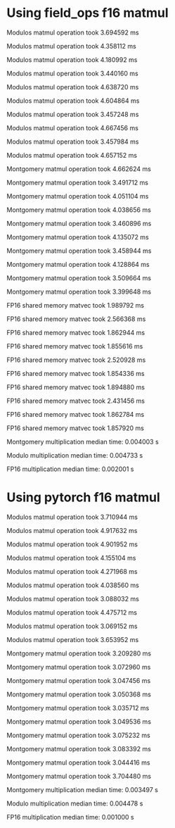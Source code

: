 
# Using field_ops f16 matmul

Modulos matmul operation took 3.694592 ms

Modulos matmul operation took 4.358112 ms

Modulos matmul operation took 4.180992 ms

Modulos matmul operation took 3.440160 ms

Modulos matmul operation took 4.638720 ms

Modulos matmul operation took 4.604864 ms

Modulos matmul operation took 3.457248 ms

Modulos matmul operation took 4.667456 ms

Modulos matmul operation took 3.457984 ms

Modulos matmul operation took 4.657152 ms

Montgomery matmul operation took 4.662624 ms

Montgomery matmul operation took 3.491712 ms

Montgomery matmul operation took 4.051104 ms

Montgomery matmul operation took 4.038656 ms

Montgomery matmul operation took 3.460896 ms

Montgomery matmul operation took 4.135072 ms

Montgomery matmul operation took 3.458944 ms

Montgomery matmul operation took 4.128864 ms

Montgomery matmul operation took 3.509664 ms

Montgomery matmul operation took 3.399648 ms

FP16 shared memory matvec took 1.989792 ms

FP16 shared memory matvec took 2.566368 ms

FP16 shared memory matvec took 1.862944 ms

FP16 shared memory matvec took 1.855616 ms

FP16 shared memory matvec took 2.520928 ms

FP16 shared memory matvec took 1.854336 ms

FP16 shared memory matvec took 1.894880 ms

FP16 shared memory matvec took 2.431456 ms

FP16 shared memory matvec took 1.862784 ms

FP16 shared memory matvec took 1.857920 ms

Montgomery multiplication median time: 0.004003 s

Modulo multiplication median time:     0.004733 s

FP16 multiplication median time:       0.002001 s

# Using pytorch f16 matmul

Modulos matmul operation took 3.710944 ms

Modulos matmul operation took 4.917632 ms

Modulos matmul operation took 4.901952 ms

Modulos matmul operation took 4.155104 ms

Modulos matmul operation took 4.271968 ms

Modulos matmul operation took 4.038560 ms

Modulos matmul operation took 3.088032 ms

Modulos matmul operation took 4.475712 ms

Modulos matmul operation took 3.069152 ms

Modulos matmul operation took 3.653952 ms

Montgomery matmul operation took 3.209280 ms

Montgomery matmul operation took 3.072960 ms

Montgomery matmul operation took 3.047456 ms

Montgomery matmul operation took 3.050368 ms

Montgomery matmul operation took 3.035712 ms

Montgomery matmul operation took 3.049536 ms

Montgomery matmul operation took 3.075232 ms

Montgomery matmul operation took 3.083392 ms

Montgomery matmul operation took 3.044416 ms

Montgomery matmul operation took 3.704480 ms

Montgomery multiplication median time: 0.003497 s

Modulo multiplication median time:     0.004478 s

FP16 multiplication median time:       0.001000 s